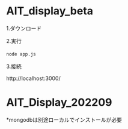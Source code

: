 # AIT_display_beta
1.ダウンロード　　

2.実行　　

```node app.js```　　

3.接続　　

http://localhost:3000/
# AIT_Display_202209

*mongodbは別途ローカルでインストールが必要

